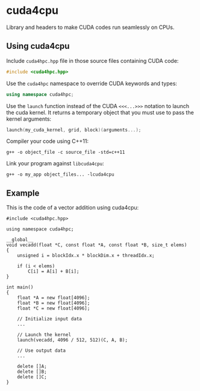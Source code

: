 cuda4cpu
========

Library and headers to make CUDA codes run seamlessly on CPUs.

Using cuda4cpu
--------------

Include `cuda4hpc.hpp` file in those source files containing CUDA code:
```cpp
#include <cuda4hpc.hpp>
```
Use the `cuda4hpc` namespace to override CUDA keywords and types:
```cpp
using namespace cuda4hpc;
```
Use the `launch` function instead of the CUDA `<<<...>>>` notation to launch the cuda kernel. It returns a temporary object that you must use to pass the kernel arguments:
```cpp
launch(my_cuda_kernel, grid, block)(arguments...);
```
Compiler your code using C++11:
```
g++ -o object_file -c source_file -std=c++11
```
Link your program against `libcuda4cpu`:
```
g++ -o my_app object_files... -lcuda4cpu
```

Example
-------

This is the code of a vector addition using cuda4cpu:
```CUDA
#include <cuda4hpc.hpp>

using namespace cuda4hpc;

__global__
void vecadd(float *C, const float *A, const float *B, size_t elems)
{
    unsigned i = blockIdx.x * blockDim.x + threadIdx.x;

    if (i < elems)
        C[i] = A[i] + B[i];
}

int main()
{
    float *A = new float[4096];
    float *B = new float[4096];
    float *C = new float[4096];

    // Initialize input data
    ...

    // Launch the kernel
    launch(vecadd, 4096 / 512, 512)(C, A, B);

    // Use output data
    ...

    delete []A;
    delete []B;
    delete []C;
}
```
